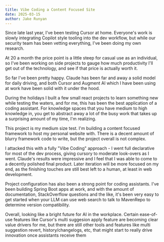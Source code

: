 ```yaml
---
title: Vibe Coding a Content Focused Site
date: 2025-03-15
author: Jake Runyan
---
```


Since late last year, I've been testing Cursor at home. Everyone's work is slowly integrating Copilot style tooling into the dev workflow, but while our security team has been vetting everything, I've been doing my own research. 

At 20 a month the price point is a little steep for casual use as an individual, so I've been working on side projects to gauge how much productivity I'll get out of the technology, and see if that price is actually worth it. 

So far I've been pretty happy. Claude has been far and away a solid model for daily driving, and both Cursor and Augment AI which I have been using at work have been solid with it under the hood. 

During the holidays I built a few small react projects to learn something new while testing the waters, and for me, this has been the best application of a coding assistant. For knowledge spaces that you have medium to high knowledge in, you get to abstract away a lot of the busy work that takes up a surprising amount of my time, I'm realizing.

This project is my medium size test. I'm building a content focused framework to host my personal website with. There is a decent amount of blurry framework code to write, but the project overall is not complex. 

I attacked this with a fully "Vibe Coding" approach - I went full declarative for most of the dev process, giving cursory to moderate look-overs as I went. Claude's results were impressive and I feel that I was able to come to a decently polished final product. Later iteration will be more focused on my end, as the finishing touches are still best left to a human, at least in web development.

Project configuration has also been a strong point for coding assistants. I've been building Spring Boot apps at work, and with the amount of documentation, StackOverflow questions and the like, it's been very easy to get started when your LLM can use web search to talk to MavenRepo to determine version compatibility.

Overall, looking like a bright future for AI in the workplace. Certain ease-of-use features like Cursor's multi suggesion apply feature are becoming clear value drivers for me, but there are still other tools and features like multi suggestion revert, history/changelogs, etc, that might start to really drive innovation once assistants receive them